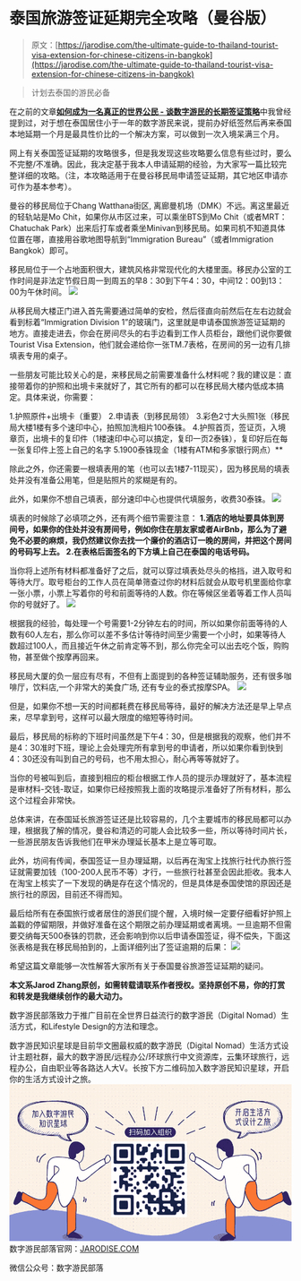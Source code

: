 <!--yml
category: 未分类
date: 2022-06-26 00:00:00
-->

# 泰国旅游签证延期完全攻略（曼谷版）

> 原文：[https://jarodise.com/the-ultimate-guide-to-thailand-tourist-visa-extension-for-chinese-citizens-in-bangkok](https://jarodise.com/the-ultimate-guide-to-thailand-tourist-visa-extension-for-chinese-citizens-in-bangkok)

> 计划去泰国的游民必备

在之前的文章[**如何成为一名真正的世界公民 - 谈数字游民的长期签证策略**](http://mp.weixin.qq.com/s?__biz=MzIyMjAwNzAzNg==&mid=2650207620&idx=1&sn=6d7850f94e53fc6ea7da2fd8baa56b07&chksm=f0364e17c741c701d3c197a9d971688553be4c44a98379199be7dce2a14902d16329790475de&scene=21#wechat_redirect)中我曾经提到过，对于想在泰国居住小于一年的数字游民来说，提前办好纸签然后再来泰国本地延期一个月是最具性价比的一个解决方案，可以做到一次入境呆满三个月。

网上有关泰国签证延期的攻略很多，但是我发现这些攻略要么信息有些过时，要么不完整/不准确。因此，我决定基于我本人申请延期的经验，为大家写一篇比较完整详细的攻略。（注，本攻略适用于在曼谷移民局申请签证延期，其它地区申请亦可作为基本参考）。

曼谷的移民局位于Chang Watthana街区, 离廊曼机场（DMK）不远。离这里最近的轻轨站是Mo Chit，如果你从市区过来，可以乘坐BTS到Mo Chit（或者MRT：Chatuchak Park）出来后打车或者乘坐Minivan到移民局。如果司机不知道具体位置在哪，直接用谷歌地图导航到“Immigration Bureau”（或者Immigration Bangkok）即可。

移民局位于一个占地面积很大，建筑风格非常现代化的大楼里面。移民办公室的工作时间是非法定节假日周一到周五的早8：30到下午4：30，中间12：00到13：00为午休时间。 ![](img/568861387d600205dfe1f992fe00b0c3.png)

从移民局大楼正门进入首先需要通过简单的安检，然后径直向前然后在左右边就会看到标着“Immigration Division 1”的玻璃门，这里就是申请泰国旅游签证延期的地方。直接走进去，你会在房间尽头的右手边看到工作人员柜台，跟他们说你要做Tourist Visa Extension，他们就会递给你一张TM.7表格，在房间的另一边有几排填表专用的桌子。

一些朋友可能比较关心的是，来移民局之前需要准备什么材料呢？我的建议是：直接带着你的护照和出境卡来就好了，其它所有的都可以在移民局大楼内低成本搞定。具体来说，你需要：

1.护照原件+出境卡（重要） 2.申请表（到移民局领） 3.彩色2寸大头照1张（移民局大楼1楼有多个速印中心，拍照加洗相片100泰铢。 4.护照首页，签证页，入境章页，出境卡的复印件（1楼速印中心可以搞定，复印一页2泰铢），复印好后在每一张复印件上签上自己的名字 5.1900泰铢现金（1楼有ATM和多家银行网点）**

除此之外，你还需要一根填表用的笔（也可以去1楼7-11现买），因为移民局的填表处并没有准备公用笔，但是贴照片的浆糊是有的。

此外，如果你不想自己填表，部分速印中心也提供代填服务，收费30泰铢。 ![](img/1f7215ffb6c54c511ead57f277c7a64e.png)

填表的时候除了必填项之外，还有两个细节需要注意： **1.酒店的地址要具体到房间号，如果你的住处并没有房间号，例如你住在朋友家或者AirBnb，那么为了避免不必要的麻烦，我仍然建议你去找一个廉价的酒店订一晚的房间，并把这个房间的号码写上去。 2.在表格后面签名的下方填上自己在泰国的电话号码。**

当你将上述所有材料都准备好了之后，就可以穿过填表处尽头的格挡，进入取号和等待大厅。取号柜台的工作人员在简单筛查过你的材料后就会从取号机里面给你拿一张小票，小票上写着你的号和前面等待的人数。你在等候区坐着等着工作人员叫你的号就好了。 ![](img/dc81f5e58043f4f8beec2ab6886f2407.png)

根据我的经验，每处理一个号需要1-2分钟左右的时间，所以如果你前面等待的人数有60人左右，那么你可以差不多估计等待时间至少需要一个小时，如果等待人数超过100人，而且接近午休之前肯定等不到，那么你完全可以出去吃个饭，购购物，甚至做个按摩再回来。

移民局大厦的负一层应有尽有，不但有上面提到的各种签证辅助服务，还有很多咖啡厅，饮料店,一个非常大的美食广场, 还有专业的泰式按摩SPA。 ![](img/3ff061ff473a9349bada49cf56f9473b.png)

但是，如果你不想一天的时间都耗费在移民局等待，最好的解决方法还是早上早点来，尽早拿到号，这样可以最大限度的缩短等待时间。

最后，移民局的标称的下班时间虽然是下午4：30，但是根据我的观察，他们并不是4：30准时下班，理论上会处理完所有拿到号的申请者，所以如果你看到快到4：30还没有叫到自己的号码，也不用太担心，耐心再等等就好了。

当你的号被叫到后，直接到相应的柜台根据工作人员的提示办理就好了，基本流程是审材料-交钱-取证，如果你已经按照我上面的攻略提示准备好了所有材料，那么这个过程会非常快。

总体来讲，在泰国延长旅游签证还是比较容易的，几个主要城市的移民局都可以办理，根据我了解的情况，曼谷和清迈的可能人会比较多一些，所以等待时间片长，一些游民朋友告诉我他们在甲米办理延长基本上是立等可取。

此外，坊间有传闻，泰国签证一旦办理延期，以后再在淘宝上找旅行社代办旅行签证就需要加钱（100-200人民币不等）才行，一些旅行社甚至会因此拒收。我本人在淘宝上核实了一下发现的确是存在这个情况的，但是具体是泰国使馆的原因还是旅行社的原因，目前还不得而知。

最后给所有在泰国旅行或者居住的游民们提个醒，入境时候一定要仔细看好护照上盖戳的停留期限，并做好准备在这个期限之前办理延期或者离境。一旦逾期不但需要交纳每天500泰铢的罚款，还会影响到你以后申请泰国签证，得不偿失，下面这张表格是我在移民局拍到的，上面详细列出了签证逾期的后果： ![](img/08842878664687950b602caf049ee1cc.png)

希望这篇文章能够一次性解答大家所有关于泰国曼谷旅游签证延期的疑问。

**本文系Jarod Zhang原创，如需转载请联系作者授权。坚持原创不易，你的打赏和转发是我继续创作的最大动力。**

数字游民部落致力于推广目前在全世界日益流行的数字游民（Digital Nomad）生活方式，和Lifestyle Design的方法和理念。

数字游民知识星球是目前华文圈最权威的数字游民（Digital Nomad）生活方式设计主题社群，最大的数字游民/远程办公/环球旅行中文资源库，云集环球旅行，远程办公，自由职业等各路达人大V。长按下方二维码加入数字游民知识星球，开启你的生活方式设计之旅。 ![zsxq.png](img/372227d0b2cb65a0aaa54cb6513e38e7.png) 数字游民部落官网：[JARODISE.COM](http://JARODISE.COM)

微信公众号：数字游民部落